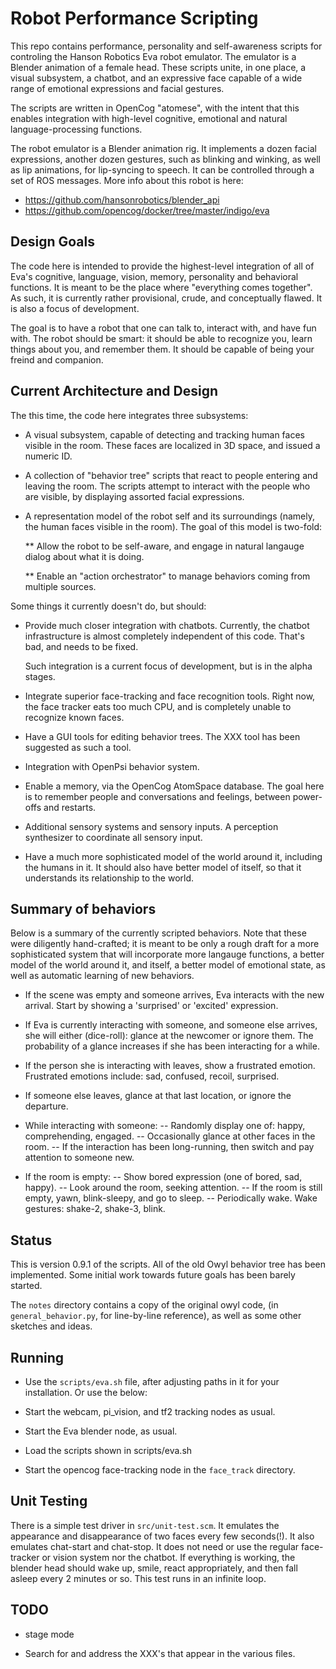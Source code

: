 Robot Performance Scripting
===========================
This repo contains performance, personality and self-awareness scripts
for controling the Hanson Robotics Eva robot emulator.  The emulator
is a Blender animation of a female head.  These scripts unite, in one
place, a visual subsystem, a chatbot, and an expressive face capable
of a wide range of emotional expressions and facial gestures.

The scripts are written in OpenCog "atomese", with the intent that this
enables integration with high-level cognitive, emotional and natural
language-processing functions.

The robot emulator is a Blender animation rig. It implements a dozen
facial expressions, another dozen gestures, such as blinking and
winking, as well as lip animations, for lip-syncing to speech. It can
be controlled through a set of ROS messages.  More info about this
robot is here:

* https://github.com/hansonrobotics/blender_api
* https://github.com/opencog/docker/tree/master/indigo/eva


Design Goals
------------
The code here is intended to provide the highest-level integration of
all of Eva's cognitive, language, vision, memory, personality and
behavioral functions.  It is meant to be the place where "everything
comes together".  As such, it is currently rather provisional, crude,
and conceptually flawed. It is also a focus of development.

The goal is to have a robot that one can talk to, interact with, and
have fun with. The robot should be smart: it should be able to recognize
you, learn things about you, and remember them.  It should be capable of
being your freind and companion.


Current Architecture and Design
-------------------------------
The this time, the code here integrates three subsystems:

 * A visual subsystem, capable of detecting and tracking human faces
   visible in the room. These faces are localized in 3D space, and
   issued a numeric ID.

 * A collection of "behavior tree" scripts that react to people entering
   and leaving the room.  The scripts attempt to interact with the
   people who are visible, by displaying assorted facial expressions.

 * A representation model of the robot self and its surroundings (namely,
   the human faces visible in the room). The goal of this model is
   two-fold:

   ** Allow the robot to be self-aware, and engage in natural langauge
      dialog about what it is doing.

   ** Enable an "action orchestrator" to manage behaviors coming from
      multiple sources.

Some things it currently doesn't do, but should:

 * Provide much closer integration with chatbots.  Currently, the
   chatbot infrastructure is almost completely independent of this
   code. That's bad, and needs to be fixed.

   Such integration is a current focus of development, but is in the
   alpha stages.

 * Integrate superior face-tracking and face recognition tools.
   Right now, the face tracker eats too much CPU, and is completely
   unable to recognize known faces.

 * Have a GUI tools for editing behavior trees. The XXX tool has been
   suggested as such a tool.

 * Integration with OpenPsi behavior system.

 * Enable a memory, via the OpenCog AtomSpace database.  The goal here
   is to remember people and conversations and feelings, between
   power-offs and restarts.

 * Additional sensory systems and sensory inputs.  A perception
   synthesizer to coordinate all sensory input.

 * Have a much more sophisticated model of the world around it,
   including the humans in it. It should also have better model
   of itself, so that it understands its relationship to the world.


Summary of behaviors
--------------------
Below is a summary of the currently scripted behaviors.  Note that these
were diligently hand-crafted; it is meant to be only a rough draft for
a more sophisticated system that will incorporate more langauge
functions, a better model of the world around it, and itself, a better
model of emotional state, as well as automatic learning of new
behaviors.

 * If the scene was empty and someone arrives, Eva interacts with the
   new arrival. Start by showing a 'surprised' or 'excited' expression.

 * If Eva is currently interacting with someone, and someone else
   arrives, she will either (dice-roll): glance at the newcomer or
   ignore them.   The probability of a glance increases if she has
   been interacting for a while.

 * If the person she is interacting with leaves, show a frustrated
   emotion. Frustrated emotions include: sad, confused, recoil,
   surprised.

 * If someone else leaves, glance at that last location, or ignore
   the departure.

 * While interacting with someone:
   -- Randomly display one of: happy, comprehending, engaged.
   -- Occasionally glance at other faces in the room.
   -- If the interaction has been long-running, then switch and pay
      attention to someone new.

 * If the room is empty:
   -- Show bored expression (one of bored, sad, happy).
   -- Look around the room, seeking attention.
   -- If the room is still empty, yawn, blink-sleepy, and go to sleep.
   -- Periodically wake. Wake gestures: shake-2, shake-3, blink.

Status
------
This is version 0.9.1 of the scripts. All of the old Owyl behavior
tree has been implemented.  Some initial work towards future goals
has been barely started.

The `notes` directory contains a copy of the original owyl code,
(in `general_behavior.py`, for line-by-line reference), as well
as some other sketches and ideas.

Running
-------
* Use the `scripts/eva.sh` file, after adjusting paths in it for your
  installation. Or use the below:

* Start the webcam, pi_vision, and tf2 tracking nodes as usual.
* Start the Eva blender node, as usual.
* Load the scripts shown in scripts/eva.sh
* Start the opencog face-tracking node in the `face_track` directory.


Unit Testing
------------
There is a simple test driver in `src/unit-test.scm`. It emulates the
appearance and disappearance of two faces every few seconds(!). It also
emulates chat-start and chat-stop.  It does not need or use the regular
face-tracker or vision system nor the chatbot.  If everything is
working, the blender head should wake up, smile, react appropriately,
and then fall asleep every 2 minutes or so.  This test runs in an
infinite loop.

TODO
----
* stage mode

* Search for and address the XXX's that appear in the various files.
